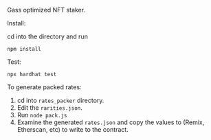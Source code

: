 Gass optimized NFT staker.

Install:

cd into the directory and run

```
npm install
```

Test:

```
npx hardhat test
```

To generate packed rates:
1. cd into `rates_packer` directory.
2. Edit the `rarities.json`.
3. Run `node pack.js`
4. Examine the generated `rates.json` and copy the values to (Remix, Etherscan, etc) to write to the contract.

